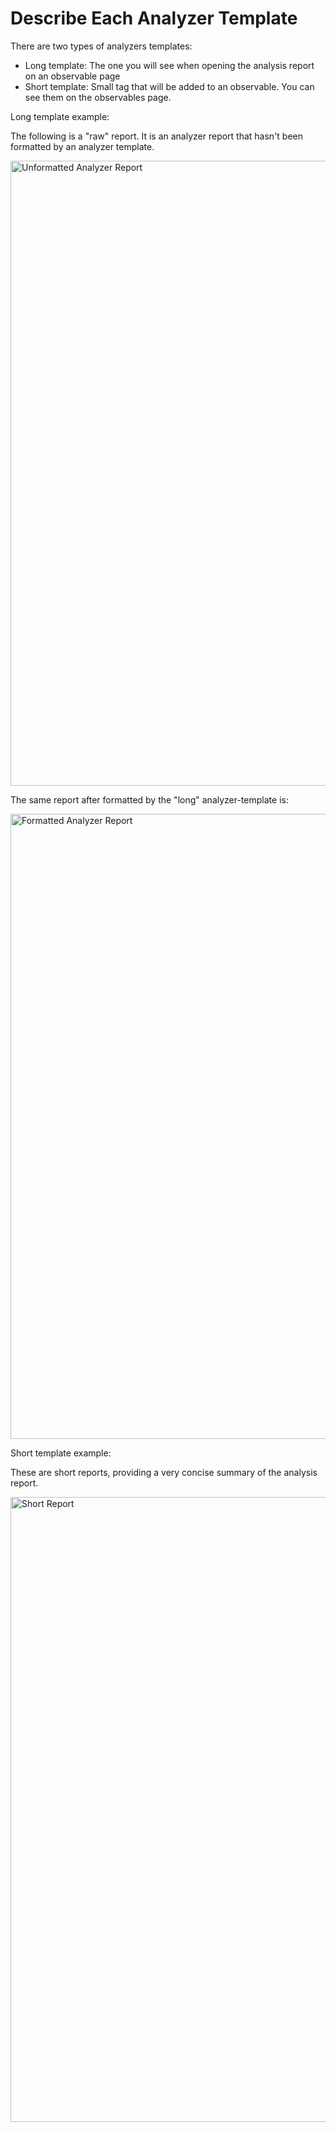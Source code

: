 # Describe Each Analyzer Template

There are two types of analyzers templates:

* Long template: The one you will see when opening the analysis report on an observable page
* Short template: Small tag that will be added to an observable. You can see them on the observables page.

Long template example:

The following is a "raw" report. It is an analyzer report that hasn't been formatted by an analyzer template.

<img src="../images/unformatted-analyzer-report.png" alt="Unformatted Analyzer Report" width="1000" height="1000"/>

The same report after formatted by the "long" analyzer-template is:

<img src="../images/formatted-analyzer-report.png" alt="Formatted Analyzer Report" width="1000" height="1000"/>

Short template example:

These are short reports, providing a very concise summary of the analysis report.

<img src="../images/short-report.png" alt="Short Report" width="1000" height="1000"/>

